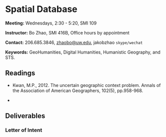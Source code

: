 # Spatial Database

**Meeting:** Wednesdays, 2:30 - 5:20, SMI 109

**Instructor:** Bo Zhao, SMI 416B, Office hours by appointment

**Contact:** 206.685.3846, zhaobo@uw.edu, jakobzhao `skype/wechat`

**Keywords:** GeoHumanities, Digital Humanities, Humanistic Geography, and STS.

## Readings

* Kwan, M.P., 2012. The uncertain geographic context problem. Annals of the Association of American Geographers, 102(5), pp.958-968.

* 


## Deliverables

### Letter of Intent
